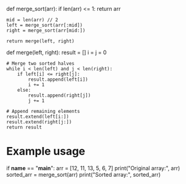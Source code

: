 def merge_sort(arr):
    if len(arr) <= 1:
        return arr

    mid = len(arr) // 2
    left = merge_sort(arr[:mid])
    right = merge_sort(arr[mid:])

    return merge(left, right)


def merge(left, right):
    result = []
    i = j = 0

    # Merge two sorted halves
    while i < len(left) and j < len(right):
        if left[i] <= right[j]:
            result.append(left[i])
            i += 1
        else:
            result.append(right[j])
            j += 1

    # Append remaining elements
    result.extend(left[i:])
    result.extend(right[j:])
    return result


# Example usage
if __name__ == "__main__":
    arr = [12, 11, 13, 5, 6, 7]
    print("Original array:", arr)
    sorted_arr = merge_sort(arr)
    print("Sorted array:", sorted_arr)

